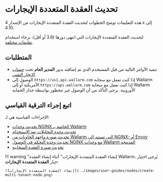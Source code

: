 [ptrav-attack-docs]:                ../attacks-vulns-list.md#path-traversal
[attacks-in-ui-image]:              ../images/admin-guides/test-attacks-quickstart.png

# تحديث العقدة المتعددة الإيجارات

هذه التعليمات توضح الخطوات لتحديث العقدة المتعددة الإيجارات من الإصدار 4.x إلى 4.10.

لتحديث العقدة المتعددة الإيجارات التي انتهى دورها (3.6 أو أقل)، برجاء استخدام [تعليمات مختلفة](older-versions/multi-tenant.md).

## المتطلبات

* تنفيذ الأوامر التالية من قبل المستخدم الذي تم إضافته بدور **المدير العام** تحت [حساب الإيجار التقني](../installation/multi-tenant/configure-accounts.md#tenant-account-structure)
* الوصول إلى `https://us1.api.wallarm.com` إذا كنت تعمل مع سحابة Wallarm الأمريكية أو إلى `https://api.wallarm.com` إذا كنت تعمل مع سحابة Wallarm الأوروبية. يرجى التأكد من أن الوصول غير محظور بواسطة جدار الحماية

## اتبع إجراء الترقية القياسي

الإجراءات القياسية هي لـ:

* [تحديث وحدات NGINX الخاصة بـ Wallarm](nginx-modules.md)
* [تحديث وحدة التحليلات بعد الاستخدام](separate-postanalytics.md)
* [تحديث صورة واجهة الحاويات من Wallarm التي تستند إلى NGINX- أو Envoy](docker-container.md)
* [تحديث وحدة التحكم في الوصول NGINX مع وحدات Wallarm المدمجة](ingress-controller.md)
* [تحديث صورة العقدة السحابية](cloud-image.md)

!!! warning "إنشاء العقدة المتعددة الإيجارات"
    أثناء إنشاء العقدة Wallarm، يُرجى اختيار خيار **العقدة المتعددة الإيجارات**:

    ![إنشاء العقدة المتعددة الإيجارات](../images/user-guides/nodes/create-multi-tenant-node.png)
